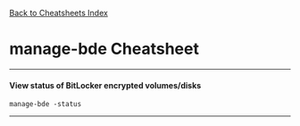 [Back to Cheatsheets Index](README.md)
# manage-bde Cheatsheet


---

#### View status of BitLocker encrypted volumes/disks

`manage-bde -status`

---
